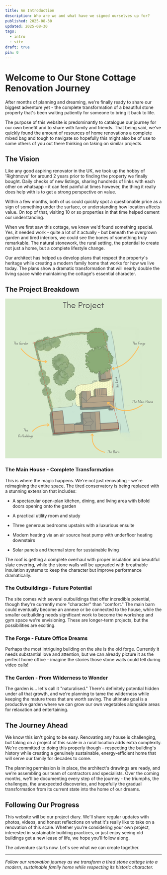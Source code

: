 ```yaml
---
title: An Introduction
description: Who are we and what have we signed ourselves up for?
published: 2025-08-30
updated: 2025-08-30
tags:
  - intro
  - site
draft: true
pin: 0
---
```

# Welcome to Our Stone Cottage Renovation Journey

After months of planning and dreaming, we're finally ready to share our biggest adventure yet - the complete transformation of a beautiful stone property that's been waiting patiently for someone to bring it back to life.

The purpose of this website is predominantly to catalogue our journey for our own benefit and to share with family and friends. That being said, we've quickly found the amount of resources of home renovations a complete mixed bag and tough to navigate so hopefully this might also be of use to some others of you out there thinking on taking on similar projects.

## The Vision

Like any good aspiring renovator in the UK, we took up the hobby of 'Rightmove' for around 2 years prior to finding the property we finally bought. Daily checks of new listings, sharing hundreds of links with each other on whatsapp - it can feel painful at times however, the thing it really does help with is to get a strong perspective on value.

Within a few months, both of us could quickly spot a questionable price as a sign of something under the surface, or understanding how location affects value. On top of that, visiting 10 or so properties in that time helped cement our understanding.

When we first saw this cottage, we knew we'd found something special. Yes, it needed work - quite a lot of it actually - but beneath the overgrown garden and tired interiors, we could see the bones of something truly remarkable. The natural stonework, the rural setting, the potential to create not just a home, but a complete lifestyle change.

Our architect has helped us develop plans that respect the property's heritage while creating a modern family home that works for how we live today. The plans show a dramatic transformation that will nearly double the living space while maintaining the cottage's essential character.

## The Project Breakdown

![Overview of the site plan](/src/assets/images/Site%20Overview)

### The Main House - Complete Transformation

This is where the magic happens. We're not just renovating - we're reimagining the entire space. The tired conservatory is being replaced with a stunning extension that includes:

*   A spectacular open-plan kitchen, dining, and living area with bifold doors opening onto the garden
    
*   A practical utility room and study
    
*   Three generous bedrooms upstairs with a luxurious ensuite
    
*   Modern heating via an air source heat pump with underfloor heating downstairs
    
*   Solar panels and thermal store for sustainable living
    

The roof is getting a complete overhaul with proper insulation and beautiful slate covering, while the stone walls will be upgraded with breathable insulation systems to keep the character but improve performance dramatically.

### The Outbuildings - Future Potential

The site comes with several outbuildings that offer incredible potential, though they're currently more "character" than "comfort." The main barn could eventually become an annexe or be connected to the house, while the smaller outbuilding needs significant work to become the workshop and gym space we're envisioning. These are longer-term projects, but the possibilities are exciting.

### The Forge - Future Office Dreams

Perhaps the most intriguing building on the site is the old forge. Currently it needs substantial love and attention, but we can already picture it as the perfect home office - imagine the stories those stone walls could tell during video calls!

### The Garden - From Wilderness to Wonder

The garden is... let's call it "naturalised." There's definitely potential hidden under all that growth, and we're planning to tame the wilderness while keeping the mature trees that are worth saving. The ultimate goal is a productive garden where we can grow our own vegetables alongside areas for relaxation and entertaining.

## The Journey Ahead

We know this isn't going to be easy. Renovating any house is challenging, but taking on a project of this scale in a rural location adds extra complexity. We're committed to doing this properly though - respecting the building's history while creating a genuinely sustainable, energy-efficient home that will serve our family for decades to come.

The planning permission is in place, the architect's drawings are ready, and we're assembling our team of contractors and specialists. Over the coming months, we'll be documenting every step of the journey - the triumphs, the challenges, the unexpected discoveries, and hopefully the gradual transformation from its current state into the home of our dreams.

## Following Our Progress

This website will be our project diary. We'll share regular updates with photos, videos, and honest reflections on what it's really like to take on a renovation of this scale. Whether you're considering your own project, interested in sustainable building practices, or just enjoy seeing old buildings get a new lease of life, we hope you'll follow along.

The adventure starts now. Let's see what we can create together.

* * *

_Follow our renovation journey as we transform a tired stone cottage into a modern, sustainable family home while respecting its historic character._